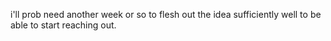 i'll prob need another week or so to flesh out the idea sufficiently well to be able to start reaching out.


